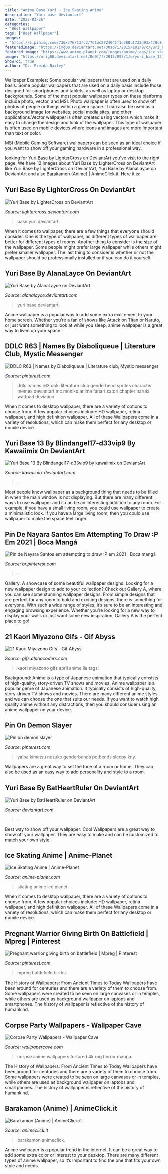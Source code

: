 ```yaml
---
title: "Anime Base Yuri ~ Ice Skating Anime"
description: "Yuri base deviantart"
date: "2022-03-26"
categories:
- "Best Wallpaper"
tags: ["Best Wallpaper"]
images:
- "https://i.pinimg.com/736x/76/13/c2/7613c2724041f1d380bf733d93a470c8.jpg"
featuredImage: "https://img00.deviantart.net/30ad/i/2015/181/9/c/yuri_base_by_momono_kun-d8zeekn.png"
featured_image: "https://www.anime-planet.com/images/anime/tags/ice-skating-833.jpg"
image: "https://orig00.deviantart.net/0d0f/f/2015/095/1/e/yuri_base_13_by_blindangel17_d33vip9_by_kawaiimix-d8oklel.png"
ShowToc: true
author: "Dr. Freida Bailey"
---
```



Wallpaper Examples: Some popular wallpapers that are used on a daily basis.
Some popular wallpapers that are used on a daily basis include those designed for smartphones and tablets, as well as laptop or desktop backgrounds. Some of the most popular wallpaper types on these platforms include photo, vector, and MSI. 
Photo wallpaper is often used to show off photos of people or things within a given space. It can also be used as a background image for websites, social media sites, and other applications.Vector wallpaper is often created using vectors which make it easy to change the design and look of the wallpaper. This type of wallpaper is often used on mobile devices where icons and images are more important than text or color. 

MSI (Mobile Gaming Software) wallpapers can be seen as an ideal choice if you want to show off your gaming hardware in a professional way.

	

		
looking for Yuri Base by LighterCross on DeviantArt you've visit to the right page. We have 12 Images about Yuri Base by LighterCross on DeviantArt like Yuri Base by LighterCross on DeviantArt, Yuri Base by AlanaLayce on DeviantArt and also Barakamon (Anime) | AnimeClick.it. Here it is:
		
    
## Yuri Base By LighterCross On DeviantArt

<img loading=lazy src="https://img00.deviantart.net/30ad/i/2015/181/9/c/yuri_base_by_momono_kun-d8zeekn.png" onerror="this.onerror=null;this.src='https://tse4.mm.bing.net/th?id=OIP.jGlQhxTxrjH4ctAOBG_LWgHaEJ&amp;pid=15.1';" alt="Yuri Base by LighterCross on DeviantArt">

_Source: lightercross.deviantart.com_

>base yuri deviantart. 

	

When it comes to wallpaper, there are a few things that everyone should consider. One is the type of wallpaper, as different types of wallpaper are better for different types of rooms. Another thing to consider is the size of the wallpaper. Some people might prefer large wallpaper while others might prefer smaller wallpaper. The last thing to consider is whether or not the wallpaper should be professionally installed or if you can do it yourself.

    
## Yuri Base By AlanaLayce On DeviantArt

<img loading=lazy src="https://t00.deviantart.net/FdTaeRQjzdsvOp9aRM61dxt-1vI=/300x200/filters:fixed_height(100,100):origin()/pre00/2456/th/pre/f/2010/305/a/3/yuri_base_9_by_blindangel17-d31y80x.png" onerror="this.onerror=null;this.src='https://tse1.mm.bing.net/th?id=OIP.taZzsjj0foi_U1F_1TbEIgAAAA&amp;pid=15.1';" alt="Yuri Base by AlanaLayce on DeviantArt">

_Source: alanalayce.deviantart.com_

>yuri base deviantart. 

	

Anime wallpaper is a popular way to add some extra excitement to your home screen. Whether you’re a fan of shows like Attack on Titan or Naruto, or just want something to look at while you sleep, anime wallpaper is a great way to liven up your space.

    
## DDLC R63 | Names By Diaboliqueue | Literature Club, Mystic Messenger

<img loading=lazy src="https://i.pinimg.com/736x/1e/4e/61/1e4e61ace7fc4aabf4415f1fd981f454.jpg" onerror="this.onerror=null;this.src='https://tse1.mm.bing.net/th?id=OIP.61N33lKgkcegglct9kBW1QHaDl&amp;pid=15.1';" alt="DDLC R63 | Names by Diaboliqueue | Literature club, Mystic messenger">

_Source: pinterest.com_

>ddlc names r63 doki literature club genderbend sprites character memes deviantart mc moniko anime fanart satori chapter naruki wattpad deviation. 

	

When it comes to desktop wallpaper, there are a variety of options to choose from. A few popular choices include: HD wallpaper, retina wallpaper, and high definition wallpaper. All of these Wallpapers come in a variety of resolutions, which can make them perfect for any desktop or mobile device. 

    
## Yuri Base 13 By Blindangel17-d33vip9 By Kawaiimix On DeviantArt

<img loading=lazy src="https://orig00.deviantart.net/0d0f/f/2015/095/1/e/yuri_base_13_by_blindangel17_d33vip9_by_kawaiimix-d8oklel.png" onerror="this.onerror=null;this.src='https://tse4.mm.bing.net/th?id=OIP.a-1k7nteD_Az_WVa7ljBqAHaKe&amp;pid=15.1';" alt="Yuri Base 13 By Blindangel17-d33vip9 by kawaiimix on DeviantArt">

_Source: kawaiimix.deviantart.com_

>. 

	

Most people know wallpaper as a background thing that needs to be filled in when the main window is not displaying. But there are many different ways to use wallpaper and it can be an interesting addition to any room. For example, if you have a small living room, you could use wallpaper to create a minimalistic look. If you have a large living room, then you could use wallpaper to make the space feel larger.

    
## Pin De Nayara Santos Em Attempting To Draw :P Em 2021 | Boca Mangá

<img loading=lazy src="https://i.pinimg.com/736x/c4/a6/e6/c4a6e6dd0c0dfdebc51956171da9c3bd.jpg" onerror="this.onerror=null;this.src='https://tse4.mm.bing.net/th?id=OIP.RyNwq369CkJ0pyZhaFgFbAHaHa&amp;pid=15.1';" alt="Pin de Nayara Santos em attempting to draw :P em 2021 | Boca mangá">

_Source: br.pinterest.com_

>. 

	

Gallery: A showcase of some beautiful wallpaper designs.
Looking for a new wallpaper design to add to your collection? Check out Gallery A, where you can see some stunning wallpaper designs. From simple designs that are perfect for any room to bold and exciting designs, there is something for everyone. With such a wide range of styles, it’s sure to be an interesting and engaging browsing experience. Whether you’re looking for a new way to display your walls or just want some new inspiration, Gallery A is the perfect place to go!





	
	
    
## 21 Kaori Miyazono Gifs - Gif Abyss

<img loading=lazy src="https://giffiles.alphacoders.com/139/13996.gif" onerror="this.onerror=null;this.src='https://tse3.mm.bing.net/th?id=OIP.ZEP4kau07CQKn7nEhe43PQHaEK&amp;pid=15.1';" alt="21 Kaori Miyazono Gifs - Gif Abyss">

_Source: gifs.alphacoders.com_

>kaori miyazono gifs april anime lie tags. 

	

Background: Anime is a type of Japanese animation that typically consists of high-quality, story-driven TV shows and movies.
Anime wallpaper is a popular genre of Japanese animation. It typically consists of high-quality, story-driven TV shows and movies. There are many different anime styles and we can choose the one that suits our needs. If you want to watch high quality anime without any distractions, then you should consider using an anime wallpaper on your device.

    
## Pin On Demon Slayer

<img loading=lazy src="https://i.pinimg.com/736x/76/13/c2/7613c2724041f1d380bf733d93a470c8.jpg" onerror="this.onerror=null;this.src='https://tse2.mm.bing.net/th?id=OIP.lVSoIiMc8peKyaBrtar_NgHaHF&amp;pid=15.1';" alt="Pin on demon slayer">

_Source: pinterest.com_

>yaiba kimetsu nezuko genderbends petbends sleepy kny. 

	

Wallpapers are a great way to set the tone of a room or home. They can also be used as an easy way to add personality and style to a room.

    
## Yuri Base By BatHeartRuler On DeviantArt

<img loading=lazy src="https://orig00.deviantart.net/df29/f/2015/218/e/9/yuri_base_by_batheartruler-d94gcbu.png" onerror="this.onerror=null;this.src='https://tse2.mm.bing.net/th?id=OIP.VIdBO5veAe8lpPl7nBwSfgHaHa&amp;pid=15.1';" alt="Yuri Base by BatHeartRuler on DeviantArt">

_Source: deviantart.com_

>. 

	

Best way to show off your wallpaper:
Cool Wallpapers are a great way to show off your wallpaper. They are easy to make and can be customized to match your own style.

    
## Ice Skating Anime | Anime-Planet

<img loading=lazy src="https://www.anime-planet.com/images/anime/tags/ice-skating-833.jpg" onerror="this.onerror=null;this.src='https://tse3.mm.bing.net/th?id=OIP.T3442tfTDy_bVwQs4gGT3AHaEK&amp;pid=15.1';" alt="Ice Skating Anime | Anime-Planet">

_Source: anime-planet.com_

>skating anime ice planet. 

	

When it comes to desktop wallpaper, there are a variety of options to choose from. A few popular choices include: HD wallpaper, retina wallpaper, and high definition wallpaper. All of these Wallpapers come in a variety of resolutions, which can make them perfect for any desktop or mobile device. 

    
## Pregnant Warrior Giving Birth On Battlefield | Mpreg | Pinterest

<img loading=lazy src="https://s-media-cache-ak0.pinimg.com/736x/e8/06/a2/e806a2afd2bf19385788e75c9cd2a969--pregnancy-births.jpg" onerror="this.onerror=null;this.src='https://tse3.mm.bing.net/th?id=OIP.VX0ZUTRUdKQLG63FuV1Q3AHaKL&amp;pid=15.1';" alt="Pregnant warrior giving birth on battlefield | Mpreg | Pinterest">

_Source: pinterest.com_

>mpreg battlefield births. 

	

The History of Wallpapers: From Ancient Times to Today
Wallpapers have been around for centuries and there are a variety of them to choose from. Some wallpapers were created to be seen on large canvases or in temples, while others are used as background wallpaper on laptops and smartphones. The history of wallpaper is reflective of the history of humankind.

    
## Corpse Party Wallpapers - Wallpaper Cave

<img loading=lazy src="https://wallpapercave.com/wp/wp1937727.jpg" onerror="this.onerror=null;this.src='https://tse1.mm.bing.net/th?id=OIP.aZA1Rle1lqHlT5OuHOykvQHaFQ&amp;pid=15.1';" alt="Corpse Party Wallpapers - Wallpaper Cave">

_Source: wallpapercave.com_

>corpse anime wallpapers tortured 4k rpg horror manga. 

	

The History of Wallpapers: From Ancient Times to Today
Wallpapers have been around for centuries and there are a variety of them to choose from. Some wallpapers were created to be seen on large canvases or in temples, while others are used as background wallpaper on laptops and smartphones. The history of wallpaper is reflective of the history of humankind.

    
## Barakamon (Anime) | AnimeClick.it

<img loading=lazy src="http://www.animeclick.it/images/Anime_big/Barakamon/Barakamon21.jpg" onerror="this.onerror=null;this.src='https://tse3.mm.bing.net/th?id=OIP.3smL-MOsH4-9Soxq8_OMMwHaEK&amp;pid=15.1';" alt="Barakamon (Anime) | AnimeClick.it">

_Source: animeclick.it_

>barakamon animeclick. 

	

Anime wallpaper is a popular trend in the internet. It can be a great way to add some extra color or interest to your desktop. There are many different types of anime wallpaper, so it’s important to find the one that fits your own style and needs.

